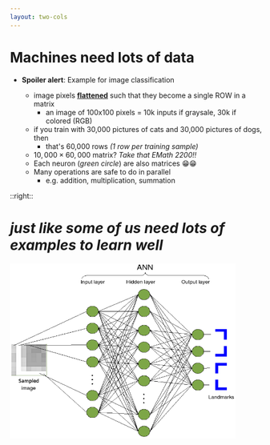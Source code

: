```yaml
---
layout: two-cols
---
```


# Machines need lots of data

- <twemoji-warning /> **Spoiler alert**: Example for image classification
  
  * image pixels [**flattened**][1] such that they become a single ROW in a matrix
    + an image of 100x100 pixels = 10k inputs if graysale, 30k if colored (RGB)
  * if you train with 30,000 pictures of cats and 30,000 pictures of dogs, then
    + that's 60,000 rows _(1 row per training sample)_
  * $10,000 \times 60,000$ matrix? _Take that EMath 2200!!_
  * Each neuron (_green circle_) are also matrices 😁😁
  * Many operations are safe to do in parallel
    - e.g. addition, multiplication, summation

::right::

# <span class="text-teal-500/80">_just like some of us need lots of examples to learn well_</span>

<img alt="ann" src="/images/ann-1hidden.png" style="width: 450px; height: 350px" />

[1]: https://www.tensorflow.org/api_docs/python/tf/keras/layers/Flatten